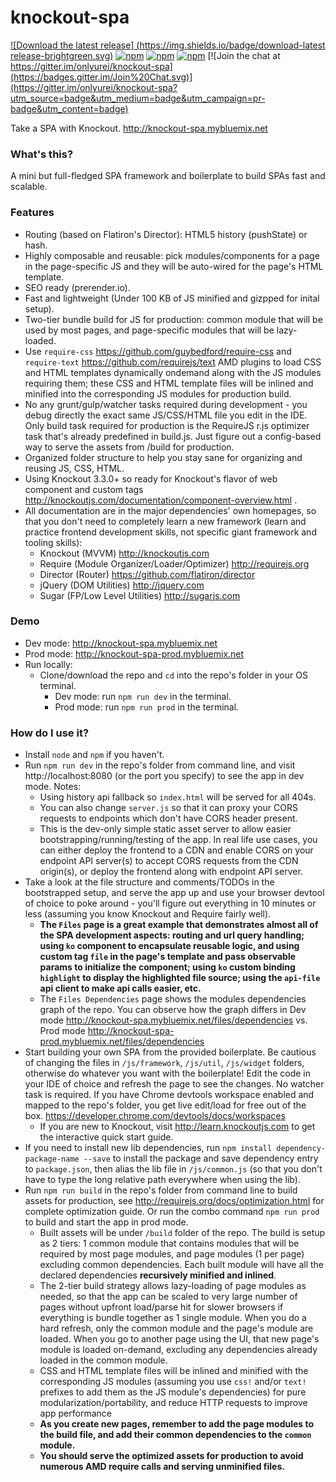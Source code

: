 # knockout-spa #

[![Download the latest release] (https://img.shields.io/badge/download-latest release-brightgreen.svg)](https://github.com/onlyurei/knockout-spa/archive/latest.zip) [![npm](https://img.shields.io/npm/v/knockout-spa.svg)](https://www.npmjs.com/package/knockout-spa)  [![npm](https://img.shields.io/npm/dt/knockout-spa.svg)](https://www.npmjs.com/package/knockout-spa) [![npm](https://img.shields.io/npm/dm/knockout-spa.svg)](https://www.npmjs.com/package/knockout-spa) [![Join the chat at https://gitter.im/onlyurei/knockout-spa](https://badges.gitter.im/Join%20Chat.svg)](https://gitter.im/onlyurei/knockout-spa?utm_source=badge&utm_medium=badge&utm_campaign=pr-badge&utm_content=badge)

Take a SPA with Knockout. 
http://knockout-spa.mybluemix.net

### What's this? ###

A mini but full-fledged SPA framework and boilerplate to build SPAs fast and scalable.

### Features ###

* Routing (based on Flatiron's Director): HTML5 history (pushState) or hash.
* Highly composable and reusable: pick modules/components for a page in the page-specific JS and they will be auto-wired for the page's HTML template.
* SEO ready (prerender.io).
* Fast and lightweight (Under 100 KB of JS minified and gizpped for inital setup).
* Two-tier bundle build for JS for production: common module that will be used by most pages, and page-specific modules that will be lazy-loaded.
* Use `require-css` https://github.com/guybedford/require-css and `require-text` https://github.com/requirejs/text AMD plugins to load CSS and HTML templates dynamically ondemand along with the JS modules requiring them; these CSS and HTML template files will be inlined and minified into the corresponding JS modules for production build.
* No any grunt/gulp/watcher tasks required during development - you debug directly the exact same JS/CSS/HTML file you edit in the IDE. Only build task required for production is the RequireJS r.js optimizer task that's already predefined in build.js. Just figure out a config-based way to serve the assets from /build for production.
* Organized folder structure to help you stay sane for organizing and reusing JS, CSS, HTML.
* Using Knockout 3.3.0+ so ready for Knockout's flavor of web component and custom tags http://knockoutjs.com/documentation/component-overview.html .
* All documentation are in the major dependencies' own homepages, so that you don't need to completely learn a new framework (learn and practice frontend development skills, not specific giant framework and tooling skills):
  * Knockout (MVVM) http://knockoutjs.com
  * Require (Module Organizer/Loader/Optimizer) http://requirejs.org
  * Director (Router) https://github.com/flatiron/director
  * jQuery (DOM Utilities) http://jquery.com
  * Sugar (FP/Low Level Utilities) http://sugarjs.com

### Demo ###
* Dev mode: http://knockout-spa.mybluemix.net
* Prod mode: http://knockout-spa-prod.mybluemix.net
* Run locally:
  * Clone/download the repo and `cd` into the repo's folder in your OS terminal.
    * Dev mode: run `npm run dev` in the terminal.
    * Prod mode: run `npm run prod` in the terminal.

### How do I use it? ###
* Install `node` and `npm` if you haven't.
* Run `npm run dev` in the repo's folder from command line, and visit http://localhost:8080 (or the port you specify) to see the app in dev mode.
  Notes: 
  * Using history api fallback so `index.html` will be served for all 404s. 
  * You can also change `server.js` so that it can proxy your CORS requests to endpoints which don't have CORS header present.
  * This is the dev-only simple static asset server to allow easier bootstrapping/running/testing of the app. In real life use cases, you can either deploy the frontend to a CDN and enable CORS on your endpoint API server(s) to accept CORS requests from the CDN origin(s), or deploy the frontend along with endpoint API server.
* Take a look at the file structure and comments/TODOs in the bootstrapped setup, and serve the app up and use your browser devtool of choice to poke around - you'll figure out everything in 10 minutes or less (assuming you know Knockout and Require fairly well).
  * **The `Files` page is a great example that demonstrates almost all of the SPA development aspects: routing and url query handling; using `ko` component to encapsulate reusable logic, and using custom tag `file` in the page's template and pass observable params to initialize the component; using `ko` custom binding `highlight` to display the highlighted file source; using the `api-file` api client to make api calls easier, etc.**
  * The `Files Dependencies` page shows the modules dependencies graph of the repo. You can observe how the graph differs in Dev mode http://knockout-spa.mybluemix.net/files/dependencies vs. Prod mode http://knockout-spa-prod.mybluemix.net/files/dependencies
* Start building your own SPA from the provided boilerplate. Be cautious of changing the files in `/js/framework`, `/js/util`, `/js/widget` folders, otherwise do whatever you want with the boilerplate! Edit the code in your IDE of choice and refresh the page to see the changes. No watcher task is required. If you have Chrome devtools workspace enabled and mapped to the repo's folder, you get live edit/load for free out of the box. https://developer.chrome.com/devtools/docs/workspaces
  * If you are new to Knockout, visit http://learn.knockoutjs.com to get the interactive quick start guide. 
* If you need to install new lib dependencies, run `npm install dependency-package-name --save` to install the package and save dependency entry to `package.json`, then alias the lib file in `/js/common.js` (so that you don't have to type the long relative path everywhere when using the lib).
* Run `npm run build` in the repo's folder from command line to build assets for production, see http://requirejs.org/docs/optimization.html for complete optimization guide. Or run the combo command `npm run prod` to build and start the app in prod mode.
  * Built assets will be under `/build` folder of the repo. The build is setup as 2 tiers: 1 common module that contains modules that will be required by most page modules, and page modules (1 per page) excluding common dependencies. Each built module will have all the declared dependencies **recursively minified and inlined**. 
  * The 2-tier build strategy allows lazy-loading of page modules as needed, so that the app can be scaled to very large number of pages without upfront load/parse hit for slower browsers if everything is bundle together as 1 single module. When you do a hard refresh, only the common module and the page's module are loaded. When you go to another page using the UI, that new page's module is loaded on-demand, excluding any dependencies already loaded in the common module.
  * CSS and HTML template files will be inlined and minified with the corresponding JS modules (assuming you use `css!` and/or `text!` prefixes to add them as the JS module's dependencies) for pure modularization/portability, and reduce HTTP requests to improve app performance
  * **As you create new pages, remember to add the page modules to the build file, and add their common dependencies to the `common` module.**
  * **You should serve the optimized assets for production to avoid numerous AMD require calls and serving unminified files.**
